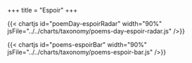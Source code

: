 +++
title = "Espoir"
+++

{{< chartjs id="poemDay-espoirRadar" width="90%" jsFile="../../charts/taxonomy/poems-day-espoir-radar.js" />}}

{{< chartjs id="poems-espoirBar" width="90%" jsFile="../../charts/taxonomy/poems-espoir-bar.js" />}}
